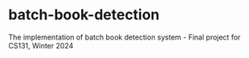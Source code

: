 # batch-book-detection
The implementation of batch book detection system - Final project for CS131, Winter 2024
